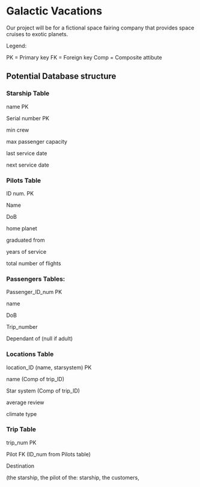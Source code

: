 # Galactic Vacations

Our project will be for a fictional space fairing company that provides space cruises to exotic planets.



Legend:

PK = Primary key
FK = Foreign key
Comp = Composite attibute

## Potential Database structure

### Starship Table

name PK

Serial number PK

min crew 

max passenger capacity

last service date

next service date

### Pilots Table
 
ID num. PK

Name

DoB 

home planet

graduated from

years of service

total number of flights


### Passengers Tables:

Passenger_ID_num PK

name

DoB 

Trip_number

Dependant of (null if adult)

### Locations Table

location_ID (name, starsystem) PK

name (Comp of trip_ID)

Star system (Comp of trip_ID)

average review

climate type


### Trip Table

trip_num PK

Pilot FK (ID_num from Pilots table)

Destination 

(the starship, the pilot of the:
starship, the customers, 

